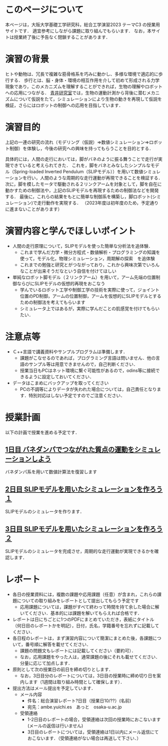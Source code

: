 # このページについて
本ページは，大阪大学基礎工学研究科，総合工学演習2023 テーマC3 の授業用サイトです．
適宜参考にしながら課題に取り組んでもらいます．
なお，本サイトは授業終了後に予告なく閉鎖することがあります．

# 演習の背景
ヒトや動物は、冗長で複雑な筋骨格系を巧みに動かし、多様な環境で適応的に歩行する．
歩行とは、脳・身体・環境の相互作用を介して初めて形成される力学現象であり，このメカニズムを理解することができれば，生物の理解やロボットへの応用につながる．
[青井研究室](https://mechbiosys.me.es.osaka-u.ac.jp/)では，生物の運動計測から背後に潜むメカニズムについて仮説をたて，シミュレーションにより生物の動きを再現して仮説を検証，さらにはロボットの制御への応用を目指しています．

# 演習目的
上記の一連の研究の流れ（モデリング（仮説）=>数値シミュレーション=>ロボット制御）を体験し，今後の研究への興味を持ってもらうことを目的とする．

具体的には，人間の走行においては，脚がバネのように振る舞うことで走行が実現できていると考えられてきた．
これを，脚をバネとみなしたシンプルなモデル（Spring-loaded Inverted Pendulum（SLIPモデル））を用いて数値シミュレーションを行い，人間のような周期的な走行運動が再現できることを検証する．
次に，脚を模したモータで駆動される２リンクアームを対象として，脚を自在に動かすための制御法や，上記のSLIPモデルを再現するための制御法などを開発する．
最後に，これらの結果をもとに簡単な制御系を構築し，脚ロボット(シミュレーション)で走行動作を実現する．
（2023年度は初年度のため，予定通りに進まないことがあります）

# 演習内容と学んでほしいポイント
-  人間の走行原理について，SLIPモデルを使った簡単な分析法を追体験．
   -  これまで学んだ力学・微分方程式・数値解析・プログラミングの知識を使って，モデル化，物理シミュレーション，周期解の探索　を追体験
   -  これまでの勉強と研究とがつながっており，これから興味次第でいろんなことが出来そうだなという自信を付けてほしい
-  単純なロボット脚モデル（２リンクアーム）を用いて，アーム先端の位置制御ならびにSLIPモデルの仮想的再現をおこなう
   -  学んでいるロボット工学や制御工学の技術を実際に使って，ジョイント位置のPD制御，アームの位置制御，アームを仮想的にSLIPモデルとするための制御法を考えてもらいます
   -  シミュレータ上ではあるが，実際に学んだことの肌感覚を付けてもらいたい．

# 注意点等
- Ｃ++言語で講義資料やサンプルプログラムは準備します．
  - 課題がこなせるのであれば，プログラミング言語は問いません．他の言語のサンプル等は用意できませんので，自己判断ください．
  - 授業当日もPCはネット環境に繋ぐ可能性があるので，odins等に接続できるように設定しておいてください．
- データはこまめにバックアップを取ってください
  - PCの不調等によりデータが失われた場合については，自己責任となります．特別対応はしない予定ですのでご注意ください．

# 授業計画
以下の計画で授業を進める予定です．

## [1日目 バネダンパでつながれた質点の運動をシミュレーションしよう](https://github.com/amby-1/sogoenshu_2023/blob/main/Day_1.md)
バネダンパ系を用いて数値計算法を復習します

## [2日目 SLIPモデルを用いたシミュレーションを作ろう１](https://github.com/amby-1/sogoenshu_2023/blob/main/Day_2.md)
SLIPモデルのシミュレータを作ります．

## [3日目 SLIPモデルを用いたシミュレーションを作ろう２](https://github.com/amby-1/sogoenshu_2023/blob/main/Day_2.md)
SLIPモデルのシミュレータを完成させ，周期的な走行運動が実現できるかを確認します．

# レポート
- 各日の授業資料には，複数の課題や応用課題（任意）が含まれ，これらの課題についての取り組みをレポートとして提出してもらう予定です
  - 応用課題については，課題がすべて終わって時間を持て余した場合に解いてください．基本的には課題を解いてもらえれば合格です．
- レポートは日にちごとに1つのPDFにまとめていただき，表紙にタイトル（何日目のレポートかを明記），日付，氏名，学籍番号を忘れずに記載してください．
- 各日程のレポートは，まず演習内容について簡潔にまとめた後，各課題について，番号順に解答を載せてください．
  - 課題の問題文もレポートには記載してください（要約可）．
  - なお，応用課題をやった人は，通常課題の後にそれも載せてください．分量に応じて加点します．
- 原則として次の授業日の前日を締め切りとします．
   - なお，3日目分のレポートについては，3日目の授業時に締め切り日を案内します（1週間は取り組み時間として確保します）．
- 提出方法はメール提出を予定しています．
  - メール内容
    - 件名：総合演習レポート?日目（授業日10/??）(名前)
    - 宛先：ambe.yuichi.es　あっと　osaka-u.ac.jp
  - 受領連絡
    - 1-2日目のレポートの場合，受領連絡は次回の授業時におこないます(メールの返信は行いません)
    - 3日目のレポートについては，受領連絡は1日以内にメール返信にておこないます．（受領連絡がない場合は再送して下さい．）
